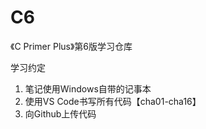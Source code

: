 # C6
《C Primer Plus》第6版学习仓库

学习约定

1. 笔记使用Windows自带的记事本
2. 使用VS Code书写所有代码【cha01-cha16】
3. 向Github上传代码
